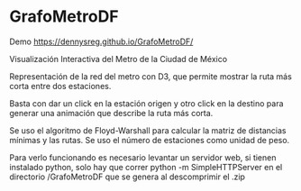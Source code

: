 # GrafoMetroDF
Demo
https://dennysreg.github.io/GrafoMetroDF/

Visualización Interactiva del Metro de la Ciudad de México

Representación de la red del metro con D3, que permite mostrar la ruta más corta entre dos estaciones.

Basta con dar un click en la estación origen y otro click en la destino para generar una animación que describe la ruta más corta.

Se uso el algoritmo de Floyd-Warshall para calcular la matriz de distancias mínimas y las rutas. Se uso el número de estaciones como unidad de peso.

Para verlo funcionando es necesario levantar un servidor web, si tienen instalado python, solo hay que correr
python -m SimpleHTTPServer en el directorio /GrafoMetroDF que se genera al descomprimir el .zip
